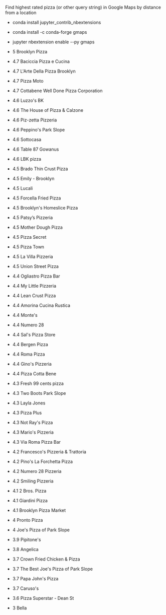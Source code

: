 Find highest rated pizza (or other query string) in Google Maps by distance from a location

- conda install jupyter_contrib_nbextensions
- conda install -c conda-forge gmaps
- jupyter nbextension enable --py gmaps

- 5 Brooklyn Pizza
- 4.7 Baciccia Pizza e Cucina
- 4.7 L'Arte Della Pizza Brooklyn
- 4.7 Pizza Moto
- 4.7 Cottabene Well Done Pizza Corporation
- 4.6 Luzzo's BK
- 4.6 The House of Pizza & Calzone
- 4.6 Piz-zetta Pizzeria
- 4.6 Peppino's Park Slope
- 4.6 Sottocasa
- 4.6 Table 87 Gowanus
- 4.6 LBK pizza
- 4.5 Brado Thin Crust Pizza
- 4.5 Emily - Brooklyn
- 4.5 Lucali
- 4.5 Forcella Fried Pizza
- 4.5 Brooklyn's Homeslice Pizza
- 4.5 Patsy’s Pizzeria
- 4.5 Mother Dough Pizza
- 4.5 Pizza Secret
- 4.5 Pizza Town
- 4.5 La Villa Pizzeria
- 4.5 Union Street Pizza
- 4.4 Ogliastro Pizza Bar
- 4.4 My Little Pizzeria
- 4.4 Lean Crust Pizza
- 4.4 Amorina Cucina Rustica
- 4.4 Monte's
- 4.4 Numero 28
- 4.4 Sal's Pizza Store
- 4.4 Bergen Pizza
- 4.4 Roma Pizza
- 4.4 Gino's Pizzeria
- 4.4 Pizza Cotta Bene
- 4.3 Fresh 99 cents pizza
- 4.3 Two Boots Park Slope
- 4.3 Layla Jones
- 4.3 Pizza Plus
- 4.3 Not Ray's Pizza
- 4.3 Mario's Pizzeria
- 4.3 Via Roma Pizza Bar
- 4.2 Francesco's Pizzeria & Trattoria
- 4.2 Pino's La Forchetta Pizza
- 4.2 Numero 28 Pizzeria
- 4.2 Smiling Pizzeria
- 4.1 2 Bros. Pizza
- 4.1 Giardini Pizza
- 4.1 Brooklyn Pizza Market
- 4 Pronto Pizza
- 4 Joe's Pizza of Park Slope
- 3.9 Pipitone's
- 3.8 Angelica
- 3.7 Crown Fried Chicken & Pizza
- 3.7 The Best Joe's Pizza of Park Slope
- 3.7 Papa John's Pizza
- 3.7 Caruso's
- 3.6 Pizza Superstar - Dean St
- 3 Bella
